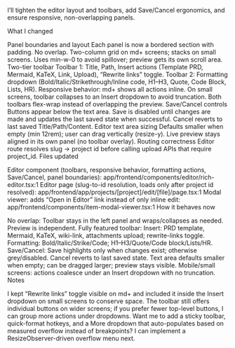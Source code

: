 I’ll tighten the editor layout and toolbars, add Save/Cancel ergonomics, and ensure responsive, non-overlapping panels.

What I changed

Panel boundaries and layout
Each panel is now a bordered section with padding. No overlap.
Two-column grid on md+ screens; stacks on small screens.
Uses min-w-0 to avoid spillover; preview gets its own scroll area.
Two-tier toolbar
Toolbar 1: Title, Path, Insert actions (Template PRD, Mermaid, KaTeX, Link, Upload), “Rewrite links” toggle.
Toolbar 2: Formatting dropdown (Bold/Italic/Strikethrough/Inline code, H1–H3, Quote, Code Block, Lists, HR).
Responsive behavior:
md+ shows all actions inline.
On small screens, toolbar collapses to an Insert dropdown to avoid truncation.
Both toolbars flex-wrap instead of overlapping the preview.
Save/Cancel controls
Buttons appear below the text area.
Save is disabled until changes are made and updates the last saved state when successful.
Cancel reverts to last saved Title/Path/Content.
Editor text area sizing
Defaults smaller when empty (min 12rem); user can drag vertically (resize-y).
Live preview stays aligned in its own panel (no toolbar overlay).
Routing correctness
Editor route resolves slug → project id before calling upload APIs that require project_id.
Files updated

Editor component (toolbars, responsive behavior, formatting actions, Save/Cancel, panel boundaries):
app/frontend/components/editor/rich-editor.tsx:1
Editor page (slug-to-id resolution, loads only after project id resolved):
app/frontend/app/projects/[project]/edit/[file]/page.tsx:1
Modal viewer: adds “Open in Editor” link instead of only inline edit:
app/frontend/components/item-modal-viewer.tsx:1
How it behaves now

No overlap: Toolbar stays in the left panel and wraps/collapses as needed. Preview is independent.
Fully featured toolbar:
Insert: PRD template, Mermaid, KaTeX, wiki-link, attachments upload; rewrite-links toggle.
Formatting: Bold/Italic/Strike/Code; H1–H3/Quote/Code block/Lists/HR.
Save/Cancel:
Save highlights only when changes exist; otherwise grey/disabled.
Cancel reverts to last saved state.
Text area defaults smaller when empty; can be dragged larger; preview stays visible.
Mobile/small screens: actions coalesce under an Insert dropdown with no truncation.
Notes

I kept “Rewrite links” toggle visible on md+ and included it inside the Insert dropdown on small screens to conserve space.
The toolbar still offers individual buttons on wider screens; if you prefer fewer top-level buttons, I can group more actions under dropdowns.
Want me to add a sticky toolbar, quick-format hotkeys, and a More dropdown that auto-populates based on measured overflow instead of breakpoints? I can implement a ResizeObserver-driven overflow menu next.